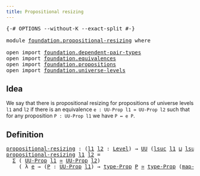 ```yaml
---
title: Propositional resizing
---
```


<pre class="Agda"><a id="48" class="Symbol">{-#</a> <a id="52" class="Keyword">OPTIONS</a> <a id="60" class="Pragma">--without-K</a> <a id="72" class="Pragma">--exact-split</a> <a id="86" class="Symbol">#-}</a>

<a id="91" class="Keyword">module</a> <a id="98" href="foundation.propositional-resizing.html" class="Module">foundation.propositional-resizing</a> <a id="132" class="Keyword">where</a>

<a id="139" class="Keyword">open</a> <a id="144" class="Keyword">import</a> <a id="151" href="foundation.dependent-pair-types.html" class="Module">foundation.dependent-pair-types</a>
<a id="183" class="Keyword">open</a> <a id="188" class="Keyword">import</a> <a id="195" href="foundation.equivalences.html" class="Module">foundation.equivalences</a>
<a id="219" class="Keyword">open</a> <a id="224" class="Keyword">import</a> <a id="231" href="foundation.propositions.html" class="Module">foundation.propositions</a>
<a id="255" class="Keyword">open</a> <a id="260" class="Keyword">import</a> <a id="267" href="foundation.universe-levels.html" class="Module">foundation.universe-levels</a>
</pre>
## Idea

We say that there is propositional resizing for propositions of universe levels `l1` and `l2` if there is an equivalence `e : UU-Prop l1 ≃ UU-Prop l2` such that for any proposition `P : UU-Prop l1` we have `P ↔ e P`.

## Definition

<pre class="Agda"><a id="propositional-resizing"></a><a id="549" href="foundation.propositional-resizing.html#549" class="Function">propositional-resizing</a> <a id="572" class="Symbol">:</a> <a id="574" class="Symbol">(</a><a id="575" href="foundation.propositional-resizing.html#575" class="Bound">l1</a> <a id="578" href="foundation.propositional-resizing.html#578" class="Bound">l2</a> <a id="581" class="Symbol">:</a> <a id="583" href="Agda.Primitive.html#597" class="Postulate">Level</a><a id="588" class="Symbol">)</a> <a id="590" class="Symbol">→</a> <a id="592" href="foundation-core.universe-levels.html#235" class="Primitive">UU</a> <a id="595" class="Symbol">(</a><a id="596" href="Agda.Primitive.html#780" class="Primitive">lsuc</a> <a id="601" href="foundation.propositional-resizing.html#575" class="Bound">l1</a> <a id="604" href="Agda.Primitive.html#810" class="Primitive Operator">⊔</a> <a id="606" href="Agda.Primitive.html#780" class="Primitive">lsuc</a> <a id="611" href="foundation.propositional-resizing.html#578" class="Bound">l2</a><a id="613" class="Symbol">)</a>
<a id="615" href="foundation.propositional-resizing.html#549" class="Function">propositional-resizing</a> <a id="638" href="foundation.propositional-resizing.html#638" class="Bound">l1</a> <a id="641" href="foundation.propositional-resizing.html#641" class="Bound">l2</a> <a id="644" class="Symbol">=</a>
  <a id="648" href="foundation-core.dependent-pair-types.html#515" class="Record">Σ</a> <a id="650" class="Symbol">(</a> <a id="652" href="foundation-core.propositions.html#1393" class="Function">UU-Prop</a> <a id="660" href="foundation.propositional-resizing.html#638" class="Bound">l1</a> <a id="663" href="foundation-core.equivalences.html#1621" class="Function Operator">≃</a> <a id="665" href="foundation-core.propositions.html#1393" class="Function">UU-Prop</a> <a id="673" href="foundation.propositional-resizing.html#641" class="Bound">l2</a><a id="675" class="Symbol">)</a>
    <a id="681" class="Symbol">(</a> <a id="683" class="Symbol">λ</a> <a id="685" href="foundation.propositional-resizing.html#685" class="Bound">e</a> <a id="687" class="Symbol">→</a> <a id="689" class="Symbol">(</a><a id="690" href="foundation.propositional-resizing.html#690" class="Bound">P</a> <a id="692" class="Symbol">:</a> <a id="694" href="foundation-core.propositions.html#1393" class="Function">UU-Prop</a> <a id="702" href="foundation.propositional-resizing.html#638" class="Bound">l1</a><a id="704" class="Symbol">)</a> <a id="706" class="Symbol">→</a> <a id="708" href="foundation-core.propositions.html#1495" class="Function">type-Prop</a> <a id="718" href="foundation.propositional-resizing.html#690" class="Bound">P</a> <a id="720" href="foundation-core.equivalences.html#1621" class="Function Operator">≃</a> <a id="722" href="foundation-core.propositions.html#1495" class="Function">type-Prop</a> <a id="732" class="Symbol">(</a><a id="733" href="foundation-core.equivalences.html#1821" class="Function">map-equiv</a> <a id="743" href="foundation.propositional-resizing.html#685" class="Bound">e</a> <a id="745" href="foundation.propositional-resizing.html#690" class="Bound">P</a><a id="746" class="Symbol">))</a>
</pre>